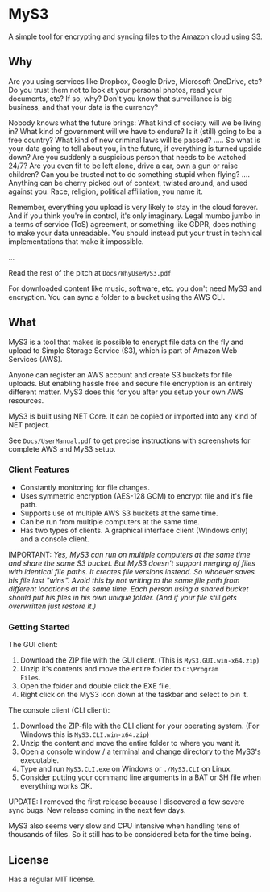 # MyS3

A simple tool for encrypting and syncing files to the Amazon cloud using S3.

## Why

Are you using services like Dropbox, Google Drive, Microsoft OneDrive, etc? Do you trust them not to look at your personal photos, read your documents, etc? If so, why? Don't you know that surveillance is big business, and that your data is the currency?

Nobody knows what the future brings: What kind of society will we be living in? What kind of government will we have to endure? Is it (still) going to be a free country? What kind of new criminal laws will be passed? ….. So what is your data going to tell about you, in the future, if everything is turned upside down? Are you suddenly a suspicious person that needs to be watched 24/7? Are you even fit to be left alone, drive a car, own a gun or raise children? Can you be trusted not to do something stupid when flying? …. Anything can be cherry picked out of context, twisted around, and used against you. Race, religion, political affiliation, you name it.

Remember, everything you upload is very likely to stay in the cloud forever. And if you think you're in control, it's only imaginary. Legal mumbo jumbo in a terms of service (ToS) agreement, or something like GDPR, does nothing to make your data unreadable. You should instead put your trust in technical implementations that make it impossible.

...

Read the rest of the pitch at <code>Docs/WhyUseMyS3.pdf</code>

For downloaded content like music, software, etc. you don't need MyS3 and encryption. You can sync a folder to a bucket using the AWS CLI.

## What

MyS3 is a tool that makes is possible to encrypt file data on the fly and upload to Simple Storage Service (S3), which is part of Amazon Web Services (AWS).

Anyone can register an AWS account and create S3 buckets for file uploads. But enabling hassle free and secure file encryption is an entirely different matter. MyS3 does this for you after you setup your own AWS resources.

MyS3 is built using NET Core. It can be copied or imported into any kind of NET project.

See <code>Docs/UserManual.pdf</code> to get precise instructions with screenshots for complete AWS and MyS3 setup.

### Client Features

- Constantly monitoring for file changes.
- Uses symmetric encryption (AES-128 GCM) to encrypt file and it's file path.
- Supports use of multiple AWS S3 buckets at the same time.
- Can be run from multiple computers at the same time.
- Has two types of clients. A graphical interface client (Windows only) and a console client.

IMPORTANT: *Yes, MyS3 can run on multiple computers at the same time and share the same S3 bucket. But MyS3 doesn't support merging of files with identical file paths. It creates file versions instead. So whoever saves his file last "wins". Avoid this by not writing to the same file path from different locations at the same time. Each person using a shared bucket should put his files in his own unique folder. (And if your file still gets overwritten just restore it.)* 

### Getting Started

The GUI client:
1. Download the ZIP file with the GUI client. (This is <code>MyS3.GUI.win-x64.zip</code>)
2. Unzip it's contents and move the entire folder to <code>C:\Program Files</code>.
3. Open the folder and double click the EXE file.
4. Right click on the MyS3 icon down at the taskbar and select to pin it.

The console client (CLI client):
1. Download the ZIP-file with the CLI client for your operating system. (For Windows this is <code>MyS3.CLI.win-x64.zip</code>)
2. Unzip the content and move the entire folder to where you want it.
3. Open a console window / a terminal and change directory to the MyS3's executable.
4. Type and run <code>MyS3.CLI.exe</code> on Windows or <code>./MyS3.CLI</code> on Linux.
5. Consider putting your command line arguments in a BAT or SH file when everything works OK.

UPDATE: I removed the first release because I discovered a few severe sync bugs. New release coming in the next few days.

MyS3 also seems very slow and CPU intensive when handling tens of thousands of files. So it still has to be considered beta for the time being.

## License

Has a regular MIT license.
